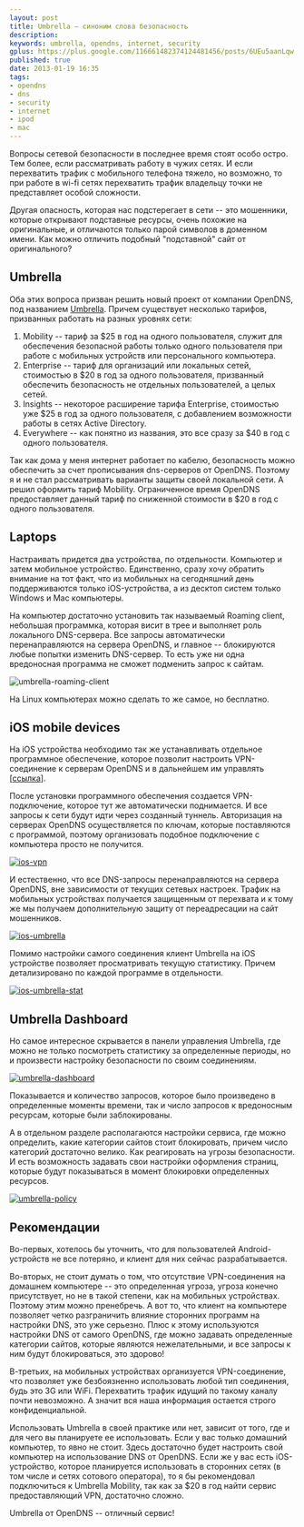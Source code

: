 ```yaml
---
layout: post
title: Umbrella – синоним слова безопасность
description: 
keywords: umbrella, opendns, internet, security
gplus: https://plus.google.com/116661482374124481456/posts/6UEu5aanLqw
published: true
date: 2013-01-19 16:35
tags:
- opendns
- dns
- security
- internet
- ipod
- mac
---
```


Вопросы сетевой безопасности в последнее время стоят особо остро. Тем более, если рассматривать работу в чужих сетях. И если перехватить трафик с мобильного телефона тяжело, но возможно, то при работе в wi-fi сетях перехватить трафик владельцу точки не представляет особой сложности.

Другая опасность, которая нас подстерегает в сети -- это мошенники, которые открывают подставные ресурсы, очень похожие на оригинальные, и отличаются только парой символов в доменном имени. Как можно отличить подобный "подставной" сайт от оригинального?

## Umbrella

Оба этих вопроса призван решить новый проект от компании OpenDNS, под названием [Umbrella](http://www.umbrella.com/ "Umbrella Security"). Причем существует несколько тарифов, призванных работать на разных уровнях сети:

1. Mobility -- тариф за $25 в год на одного пользователя, служит для обеспечения безопасной работы только одного пользователя при работе с мобильных устройств или персонального компьютера.
2. Enterprise -- тариф для организаций или локальных сетей, стоимостью в $20 в год за одного пользователя, призванный обеспечить безопасность не отдельных пользователей, а целых сетей.
3. Insights -- некоторое расширение тарифа Enterprise, стоимостью уже $25 в год за одного пользователя, с добавлением возможности работы в сетях Active Directory.
4. Everywhere -- как понятно из названия, это все сразу за $40 в год с одного пользователя.

Так как дома у меня интернет работает по кабелю, безопасность можно обеспечить за счет прописывания dns-серверов от OpenDNS. Поэтому я и не стал рассматривать варианты защиты своей локальной сети. А решил оформить тариф Mobility. Ограниченное время OpenDNS предоставляет данный тариф по сниженной стоимости в $20 в год с одного пользователя.

## Laptops

Настраивать придется два устройства, по отдельности. Компьютер и затем мобильное устройство. Единственно, сразу хочу обратить внимание на тот факт, что из мобильных на сегодняшний день поддерживаются только iOS-устройства, а из десктоп систем только Windows и Mac компьютеры.

На компьютер достаточно установить так называемый Roaming client, небольшая программка, которая висит в трее и выполняет роль локального DNS-сервера. Все запросы автоматически перенаправляются на сервера OpenDNS, и главное -- блокируются любые попытки изменить DNS-сервер. То есть уже ни одна вредоносная программа не сможет подменить запрос к сайтам. 

![umbrella-roaming-client](http://static.juev.org/2013/01/umbrella-roaming-client.png "Roaming client")

На Linux компьютерах можно сделать то же самое, но бесплатно.

## iOS mobile devices

На iOS устройства необходимо так же устанавливать отдельное программное обеспечение, которое позволит настроить VPN-соединение к серверам OpenDNS и в дальнейшем им управлять \[[ссылка](https://itunes.apple.com/ru/app/umbrella-by-opendns/id557639276?l=en&mt=8)\].

После установки программного обеспечения создается VPN-подключение, которое тут же автоматически поднимается. И все запросы к сети будут идти через созданный туннель. Авторизация на серверах OpenDNS осуществляется по ключам, которые поставляются с программой, поэтому организовать подобное подключение с компьютера просто не получится.

[![ios-vpn](http://static.juev.org/2013/01/th-ios-vpn.jpg)](http://static.juev.org/2013/01/ios-vpn.png "iOS VPN")

И естественно, что все DNS-запросы перенаправляются на сервера OpenDNS, вне зависимости от текущих сетевых настроек. Трафик на мобильных устройствах получается защищенным от перехвата и к тому же мы получаем дополнительную защиту от переадресации на сайт мошенников.

[![ios-umbrella](http://static.juev.org/2013/01/th-ios-umbrella.jpg)](http://static.juev.org/2013/01/ios-umbrella.png "iOS Umbrella")

Помимо настройки самого соединения клиент Umbrella на iOS устройстве позволяет просматривать текущую статистику. Причем детализировано по каждой программе в отдельности.

[![ios-umbrella-stat](http://static.juev.org/2013/01/th-ios-umbrella-stat.jpg)](http://static.juev.org/2013/01/ios-umbrella-stat.png "iOS Umbrella Stat")

## Umbrella Dashboard

Но самое интересное скрывается в панели управления Umbrella, где можно не только посмотреть статистику за определенные периоды, но и произвести настройку безопасности по своим соединениям.

[![umbrella-dashboard](http://static.juev.org/2013/01/th-umbrella-dashboard.jpg)](http://static.juev.org/2013/01/umbrella-dashboard.png "Umbrella Dashboard")

Показывается и количество запросов, которое было произведено в определенные моменты времени, так и число запросов к вредоносным ресурсам, которые были заблокированы.

А в отдельном разделе располагаются настройки сервиса, где можно определить, какие категории сайтов стоит блокировать, причем число категорий достаточно велико. Как реагировать на угрозы безопасности. И есть возможность задавать свои настройки оформления страниц, которые будут показываться в момент блокировки определенных ресурсов.

[![umbrella-policy](http://static.juev.org/2013/01/th-umbrella-policy.jpg)](http://static.juev.org/2013/01/umbrella-policy.png "Umbrella Policy")

## Рекомендации

Во-первых, хотелось бы уточнить, что для пользователей Android-устройств не все потеряно, и клиент для них сейчас разрабатывается.

Во-вторых, не стоит думать о том, что отсутствие VPN-соединения на домашнем компьютере -- это определенная угроза, угроза конечно присутствует, но не в такой степени, как на мобильных устройствах. Поэтому этим можно пренебречь. А вот то, что клиент на компьютере позволяет четко разграничить влияние сторонних программ на настройки DNS, это уже серьезно. Плюс к этому используются настройки DNS от самого OpenDNS, где можно задавать определенные категории сайтов, которые являются нежелательными, и все запросы к ним будут блокироваться, это здорово!

В-третьих, на мобильных устройствах организуется VPN-соединение, что позволяет уже безбоязненно использовать любой тип соединения, будь это 3G или WiFi. Перехватить трафик идущий по такому каналу почти невозможно. А значит вся наша информация остается строго конфиденциальной.

Использовать Umbrella в своей практике или нет, зависит от того, где и для чего вы планируете ее использовать. Если у вас только домашний компьютер, то явно не стоит. Здесь достаточно будет настроить свой компьютер на использование DNS от OpenDNS. Если же у вас есть iOS-устройство, которое планируется использовать в сторонних сетях (в том числе и сетях сотового оператора), то я бы рекомендовал подключиться к Umbrella Mobility, так как за $20 в год найти сервис предоставляющий VPN, достаточно сложно.

Umbrella от OpenDNS -- отличный сервис!
